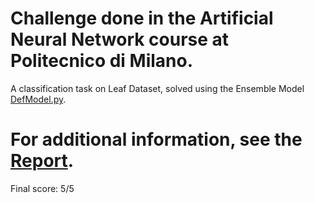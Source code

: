 # Challenge done in the Artificial Neural Network course at Politecnico di Milano.

A classification task on Leaf Dataset, solved using the Ensemble Model [DefModel.py](https://github.com/DavideMangano/ANN_Challenge_1/blob/main/DefModel.py).

# For additional information, see the [Report](https://github.com/DavideMangano/ANN_Challenge_1/blob/main/Report.pdf).

Final score: 5/5
